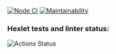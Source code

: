 [![Node CI](https://github.com/Mikhail1992/frontend-project-lvl3/workflows/Node.js%20CI/badge.svg)](https://github.com/Mikhail1992/frontend-project-lvl3/actions)
[![Maintainability](https://api.codeclimate.com/v1/badges/9aca110e37a99769b550/maintainability)](https://codeclimate.com/github/Mikhail1992/frontend-project-lvl3/maintainability)

### Hexlet tests and linter status:
![Actions Status](/workflows/hexlet-check/badge.svg)
